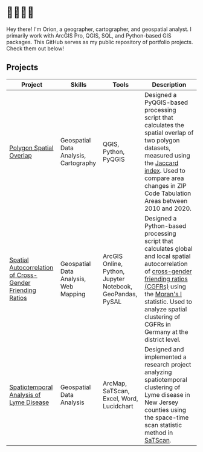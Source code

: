 # 👋👋🐇🐰

Hey there! I'm Orion, a geographer, cartographer, and geospatial analyst. I primarily work with ArcGIS Pro, QGIS, SQL, and Python-based GIS packages. This GitHub serves as my public repository of portfolio projects. Check them out below!

## Projects
| Project | Skills | Tools | Description |
|---|---|---|---|
| [Polygon Spatial Overlap](https://github.com/rabbit-orion/portfolio/tree/main/polygon-spatial-overlap) | Geospatial Data Analysis, Cartography | QGIS, Python, PyQGIS | Designed a PyQGIS-based processing script that calculates the spatial overlap of two polygon datasets, measured using the [Jaccard index](https://en.wikipedia.org/wiki/Jaccard_index). Used to compare area changes in ZIP Code Tabulation Areas between 2010 and 2020. |
| [Spatial Autocorrelation of Cross-Gender Friending Ratios](https://github.com/rabbit-orion/portfolio/tree/main/cgfr-localmoransi) | Geospatial Data Analysis, Web Mapping | ArcGIS Online, Python, Jupyter Notebook, GeoPandas, PySAL | Designed a Python-based processing script that calculates global and local spatial autocorrelation of [cross-gender friending ratios (CGFRs)](https://drew-johnston.com/files/cross_gender_ties/Cross-Gender_Social_Ties_Around_the_World.pdf) using the [Moran's I](https://en.wikipedia.org/wiki/Moran%27s_I) statistic. Used to analyze spatial clustering of CGFRs in Germany at the district level. |
| [Spatiotemporal Analysis of Lyme Disease](https://github.com/rabbit-orion/portfolio/tree/main/spatiotemporalanalysis-lymedisease) | Geospatial Data Analysis | ArcMap, SaTScan, Excel, Word, Lucidchart | Designed and implemented a research project analyzing spatiotemporal clustering of Lyme disease in New Jersey counties using the space-time scan statistic method in [SaTScan](https://www.satscan.org/). |

